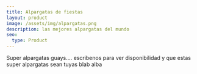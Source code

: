 ```yaml
---
title: Alpargatas de fiestas
layout: product
image: /assets/img/alpargatas.png
description: las mejores alpargatas del mundo
seo:
  type: Product
---
```


Super alpargatas guays.... escribenos para ver disponibilidad y que estas super alpargatas sean tuyas blab alba